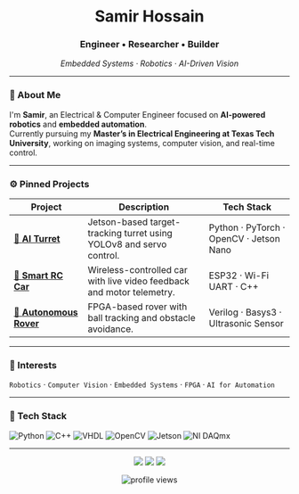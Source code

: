 <h1 align="center">Samir Hossain</h1>
<h3 align="center">Engineer • Researcher • Builder</h3>

<p align="center">
  <em>Embedded Systems · Robotics · AI-Driven Vision</em>
</p>

---

### 🧠 About Me

I'm **Samir**, an Electrical & Computer Engineer focused on **AI-powered robotics** and **embedded automation**.  
Currently pursuing my **Master’s in Electrical Engineering at Texas Tech University**, working on imaging systems, computer vision, and real-time control.

---

### ⚙️ Pinned Projects

| Project | Description | Tech Stack |
|----------|--------------|------------|
| [🎯 **AI Turret**](https://github.com/SamirHossain099/ECE-3331-Robotics-Project-Lab) | Jetson-based target-tracking turret using YOLOv8 and servo control. | Python · PyTorch · OpenCV · Jetson Nano |
| [🚗 **Smart RC Car**](https://github.com/SamirHossain099/ECE-3334-Digital-Communications-Project-Lab) | Wireless-controlled car with live video feedback and motor telemetry. | ESP32 · Wi-Fi UART · C++ |
| [🤖 **Autonomous Rover**](https://github.com/SamirHossain099/ECE-3332-Microcontroller-Project-Lab) | FPGA-based rover with ball tracking and obstacle avoidance. | Verilog · Basys3 · Ultrasonic Sensor |

---

### 🧩 Interests
`Robotics` · `Computer Vision` · `Embedded Systems` · `FPGA` · `AI for Automation`

---

### 🧰 Tech Stack
![Python](https://img.shields.io/badge/-Python-3776AB?logo=python&logoColor=white)
![C++](https://img.shields.io/badge/-C++-00599C?logo=cplusplus&logoColor=white)
![VHDL](https://img.shields.io/badge/-VHDL-9932CC?logoColor=white)
![OpenCV](https://img.shields.io/badge/-OpenCV-5C3EE8?logo=opencv&logoColor=white)
![Jetson](https://img.shields.io/badge/-NVIDIA%20Jetson-76B900?logo=nvidia&logoColor=white)
![NI DAQmx](https://img.shields.io/badge/-NI%20DAQmx-00629B?logo=ni&logoColor=white)

---

<p align="center">
  <a href="https://samirhossain.com"><img src="https://img.shields.io/badge/-Portfolio-0A0F26?logo=vercel&logoColor=white" /></a>
  <a href="https://linkedin.com/in/samirhossain"><img src="https://img.shields.io/badge/-LinkedIn-0077B5?logo=linkedin&logoColor=white" /></a>
  <a href="mailto:samirhossain0999@gmail.com"><img src="https://img.shields.io/badge/-Email-D14836?logo=gmail&logoColor=white" /></a>
</p>

<p align="center">
  <img src="https://komarev.com/ghpvc/?username=SamirHossain099&label=Profile%20Views&color=blueviolet&style=flat-square" alt="profile views"/>
</p>

